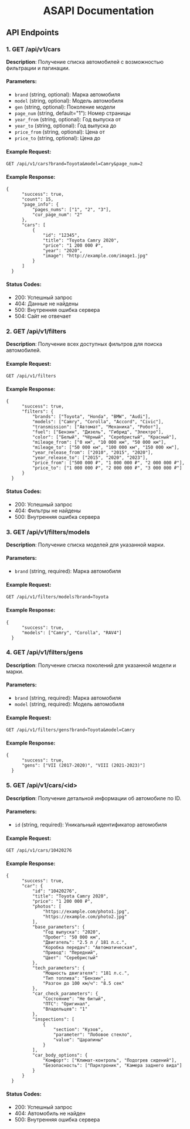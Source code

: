 <body>
  <h1 align="center">ASAPI Documentation</h1>
  
  <h2>API Endpoints</h2>
  
  <h3>1. GET /api/v1/cars</h3>
  <p><strong>Description</strong>: Получение списка автомобилей с возможностью фильтрации и пагинации.</p>
  
  <h4>Parameters:</h4>
  <ul>
      <li><code>brand</code> (string, optional): Марка автомобиля</li>
      <li><code>model</code> (string, optional): Модель автомобиля</li>
      <li><code>gen</code> (string, optional): Поколение модели</li>
      <li><code>page_num</code> (string, default="1"): Номер страницы</li>
      <li><code>year_from</code> (string, optional): Год выпуска от</li>
      <li><code>year_to</code> (string, optional): Год выпуска до</li>
      <li><code>price_from</code> (string, optional): Цена от</li>
      <li><code>price_to</code> (string, optional): Цена до</li>
  </ul>
  
  <h4>Example Request:</h4>
  <pre><code>GET /api/v1/cars?brand=Toyota&amp;model=Camry&amp;page_num=2</code></pre>
  
  <h4>Example Response:</h4>
  <pre><code class="language-json">{
      "success": true,
      "count": 15,
      "page_info": {
          "pages_nums": ["1", "2", "3"],
          "cur_page_num": "2"
      },
      "cars": [
          {
              "id": "12345",
              "title": "Toyota Camry 2020",
              "price": "1 200 000 ₽",
              "year": "2020",
              "image": "http://example.com/image1.jpg"
          }
      ]
  }</code></pre>
  
  <h4>Status Codes:</h4>
  <ul>
      <li>200: Успешный запрос</li>
      <li>404: Данные не найдены</li>
      <li>500: Внутренняя ошибка сервера</li>
      <li>504: Сайт не отвечает</li>
  </ul>
  
  <h3>2. GET /api/v1/filters</h3>
  <p><strong>Description</strong>: Получение всех доступных фильтров для поиска автомобилей.</p>
  
  <h4>Example Request:</h4>
  <pre><code>GET /api/v1/filters</code></pre>
  
  <h4>Example Response:</h4>
  <pre><code class="language-json">{
      "success": true,
      "filters": {
          "brands": ["Toyota", "Honda", "BMW", "Audi"],
          "models": ["Camry", "Corolla", "Accord", "Civic"],
          "transmission": ["Автомат", "Механика", "Робот"],
          "fuel": ["Бензин", "Дизель", "Гибрид", "Электро"],
          "color": ["Белый", "Чёрный", "Серебристый", "Красный"],
          "mileage_from": ["0 км", "10 000 км", "50 000 км"],
          "mileage_to": ["50 000 км", "100 000 км", "150 000 км"],
          "year_release_from": ["2010", "2015", "2020"],
          "year_release_to": ["2015", "2020", "2023"],
          "price_from": ["500 000 ₽", "1 000 000 ₽", "2 000 000 ₽"],
          "price_to": ["1 000 000 ₽", "2 000 000 ₽", "3 000 000 ₽"]
      }
  }</code></pre>
  
  <h4>Status Codes:</h4>
  <ul>
      <li>200: Успешный запрос</li>
      <li>404: Фильтры не найдены</li>
      <li>500: Внутренняя ошибка сервера</li>
  </ul>
  
  <h3>3. GET /api/v1/filters/models</h3>
  <p><strong>Description</strong>: Получение списка моделей для указанной марки.</p>
  
  <h4>Parameters:</h4>
  <ul>
      <li><code>brand</code> (string, required): Марка автомобиля</li>
  </ul>
  
  <h4>Example Request:</h4>
  <pre><code>GET /api/v1/filters/models?brand=Toyota</code></pre>
  
  <h4>Example Response:</h4>
  <pre><code class="language-json">{
      "success": true,
      "models": ["Camry", "Corolla", "RAV4"]
  }</code></pre>
  
  <h3>4. GET /api/v1/filters/gens</h3>
  <p><strong>Description</strong>: Получение списка поколений для указанной модели и марки.</p>
  
  <h4>Parameters:</h4>
  <ul>
      <li><code>brand</code> (string, required): Марка автомобиля</li>
      <li><code>model</code> (string, required): Модель автомобиля</li>
  </ul>
  
  <h4>Example Request:</h4>
  <pre><code>GET /api/v1/filters/gens?brand=Toyota&amp;model=Camry</code></pre>
  
  <h4>Example Response:</h4>
  <pre><code class="language-json">{
      "success": true,
      "gens": ["VII (2017-2020)", "VIII (2021-2023)"]
  }</code></pre>
  
  <h3>5. GET /api/v1/cars/&lt;id&gt;</h3>
  <p><strong>Description</strong>: Получение детальной информации об автомобиле по ID.</p>
  
  <h4>Parameters:</h4>
  <ul>
      <li><code>id</code> (string, required): Уникальный идентификатор автомобиля</li>
  </ul>
  
  <h4>Example Request:</h4>
  <pre><code>GET /api/v1/cars/10420276</code></pre>
  
  <h4>Example Response:</h4>
  <pre><code class="language-json">{
      "success": true,
      "car": {
          "id": "10420276",
          "title": "Toyota Camry 2020",
          "price": "1 200 000 ₽",
          "photos": [
              "https://example.com/photo1.jpg",
              "https://example.com/photo2.jpg"
          ],
          "base_parameters": {
              "Год выпуска": "2020",
              "Пробег": "50 000 км",
              "Двигатель": "2.5 л / 181 л.с.",
              "Коробка передач": "Автоматическая",
              "Привод": "Передний",
              "Цвет": "Серебристый"
          },
          "tech_parameters": {
              "Мощность двигателя": "181 л.с.",
              "Тип топлива": "Бензин",
              "Разгон до 100 км/ч": "8.5 сек"
          },
          "car_check_parameters": {
              "Состояние": "Не битый",
              "ПТС": "Оригинал",
              "Владельцев": "1"
          },
          "inspections": [
              {
                  "section": "Кузов",
                  "parameter": "Лобовое стекло",
                  "value": "Царапины"
              }
          ],
          "car_body_options": {
              "Комфорт": ["Климат-контроль", "Подогрев сидений"],
              "Безопасность": ["Парктроник", "Камера заднего вида"]
          }
      }
  }</code></pre>
  
  <h4>Status Codes:</h4>
  <ul>
      <li>200: Успешный запрос</li>
      <li>404: Автомобиль не найден</li>
      <li>500: Внутренняя ошибка сервера</li>
  </ul>
</body>
